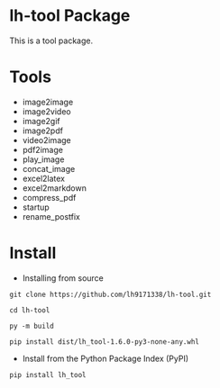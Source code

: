 # lh-tool Package

This is a tool package. 

# Tools

* image2image
* image2video
* image2gif
* image2pdf
* video2image
* pdf2image
* play_image
* concat_image
* excel2latex
* excel2markdown
* compress_pdf
* startup
* rename_postfix

# Install

* Installing from source
```shell
git clone https://github.com/lh9171338/lh-tool.git

cd lh-tool

py -m build

pip install dist/lh_tool-1.6.0-py3-none-any.whl
```

* Install from the Python Package Index (PyPI)
```shell
pip install lh_tool
```